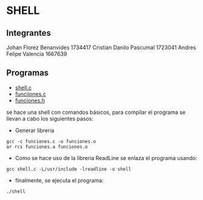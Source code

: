 # SHELL

## Integrantes

Johan Florez Benanvides 1734417
Cristian Danilo Pascumal 1723041
Andres Felipe Valencia 1667639

## Programas
* [shell.c](shell.c)
* [funciiones.c](funciones.c)
* [funciones.h](funciones.h)

se hace una shell con comandos básicos, para compilar el programa se llevan a cabo los siguientes pasos:

* Generar libreria
```
gcc -c funciones.c -o funciones.o
ar rcs funciones.a funciones.o
``` 
* Como se hace uso de la libreria ReadLine se enlaza el programa usando:

```
gcc shell.c -L/usr/include -lreadline -o shell
```
* finalmente, se ejecuta el programa:
```
./shell
```

